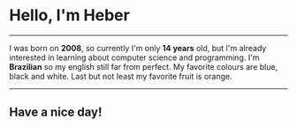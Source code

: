 # Hello, I'm Heber
***
I was born on **2008**, so currently I'm only **14 years** old, but I'm already interested in learning about computer science and programming. I'm **Brazilian** so my english still far from perfect. My favorite colours are blue, black and white. Last but not least my favorite fruit is orange.
***
## Have a nice day!
<!---
HeberBarra/HeberBarra is a ✨ special ✨ repository because its `README.md` (this file) appears on your GitHub profile.
You can click the Preview link to take a look at your changes.
--->
